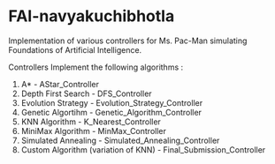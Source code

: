 # FAI-navyakuchibhotla
Implementation of various controllers for Ms. Pac-Man simulating Foundations of Artificial Intelligence.

Controllers Implement the following algorithms :

1. A* - AStar_Controller
2. Depth First Search - DFS_Controller
3. Evolution Strategy - Evolution_Strategy_Controller
4. Genetic Algortihm - Genetic_Algorithm_Controller
5. KNN Algorithm - K_Nearest_Controller
6. MiniMax Algorithm - MinMax_Controller
7. Simulated Annealing - Simulated_Annealing_Controller
8. Custom Algorithm (variation of KNN) - Final_Submission_Controller
